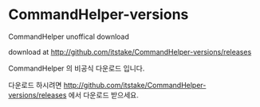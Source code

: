 # CommandHelper-versions
CommandHelper unoffical download

download at http://github.com/itstake/CommandHelper-versions/releases

CommandHelper 의 비공식 다운로드 입니다.

다운로드 하시려면 http://github.com/itstake/CommandHelper-versions/releases 에서 다운로드 받으세요.
